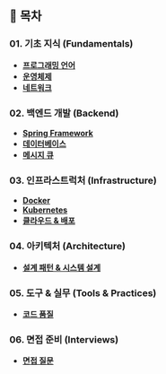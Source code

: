 ## 📖 목차

### 01. 기초 지식 (Fundamentals)
- **[프로그래밍 언어](01-fundamentals/programming-languages)**
- **[운영체제](01-fundamentals/operating-systems)**
- **[네트워크](01-fundamentals/networks/README.md)**

### 02. 백엔드 개발 (Backend)
- **[Spring Framework](02-backend/spring-framework)**
- **[데이터베이스](02-backend/database)**
- **[메시지 큐](02-backend/message-queue)**

### 03. 인프라스트럭처 (Infrastructure)
- **[Docker](03-infrastructure/docker)**
- **[Kubernetes](03-infrastructure/kubernetes)**
- **[클라우드 & 배포](03-infrastructure/cloud)**

### 04. 아키텍처 (Architecture)
- **[설계 패턴 & 시스템 설계](04-architecture)**

### 05. 도구 & 실무 (Tools & Practices)
- **[코드 품질](05-tools-and-practices/code-quality)**

### 06. 면접 준비 (Interviews)
- **[면접 질문](06-interviews)**
